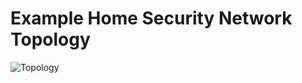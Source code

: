 # Example Home Security Network Topology
![Topology](https://cdn.glitch.com/1a3d0526-b227-48ca-95b7-53e806694f71%2FTopology_of_Home_Security_Network.png)